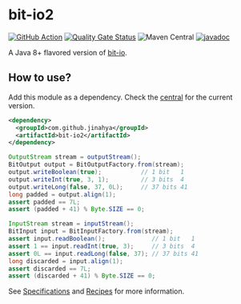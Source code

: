 # bit-io2

[![GitHub Action](https://github.com/jinahya/bit-io2/workflows/Java%20CI%20with%20Maven/badge.svg)](https://github.com/jinahya/bit-io2/actions?workflow=Java+CI)
[![Quality Gate Status](https://sonarcloud.io/api/project_badges/measure?project=jinahya_bit-io2&metric=alert_status)](https://sonarcloud.io/summary/new_code?id=jinahya_bit-io2)
![Maven Central](https://img.shields.io/maven-central/v/com.github.jinahya/bit-io2)
[![javadoc](https://javadoc.io/badge2/com.github.jinahya/bit-io2/javadoc.svg)](https://javadoc.io/doc/com.github.jinahya/bit-io2)

A Java 8+ flavored version of [bit-io](https://github.com/jinahya/bit-io).

## How to use?

Add this module as a dependency. Check the [central](https://search.maven.org/search?q=g:com.github.jinahya%20a:bit-io2) for the current version.

```xml
<dependency>
  <groupId>com.github.jinahya</groupId>
  <artifactId>bit-io2</artifactId>
</dependency>
```

```java
OutputStream stream = outputStream();
BitOutput output = BitOutputFactory.from(stream);
output.writeBoolean(true);           // 1 bit   1
output.writeInt(true, 3, 1);         // 3 bits  4
output.writeLong(false, 37, 0L);     // 37 bits 41        
long padded = output.align(1);
assert padded == 7L;
assert (padded + 41) % Byte.SIZE == 0;

InputStream stream = inputStream();
BitInput input = BitInputFactory.from(stream);
assert input.readBoolean();             // 1 bit   1
assert 1 == input.readInt(true, 3);     // 3 bits  4
assert 0L == input.readLong(false, 37); // 37 bits 41
long discarded = input.align(1);
assert discarded == 7L;
assert (discarded + 41) % Byte.SIZE == 0;
```

See [Specifications](https://github.com/jinahya/bit-io2/wiki/Specifications) and [Recipes](https://github.com/jinahya/bit-io2/wiki/Recipes) for more information.
